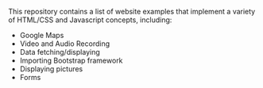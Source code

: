 This repository contains a list of website examples that implement a variety of HTML/CSS and Javascript concepts, including:
- Google Maps
- Video and Audio Recording
- Data fetching/displaying
- Importing Bootstrap framework
- Displaying pictures
- Forms
